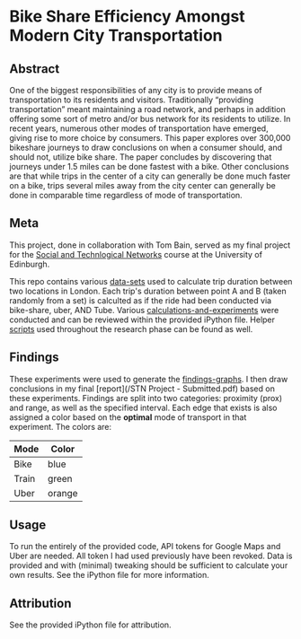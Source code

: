 # Bike Share Efficiency Amongst Modern City Transportation

## Abstract

 One of the biggest responsibilities of any city is to provide means of transportation to its residents and visitors. Traditionally “providing transportation” meant maintaining a road network, and perhaps in addition offering some sort of metro and/or bus network for its residents to utilize. In recent years, numerous other modes of transportation have emerged, giving rise to more choice by consumers. This paper explores over 300,000 bikeshare journeys to draw conclusions on when a consumer should, and should not, utilize bike share. The paper concludes by discovering that journeys under 1.5 miles can be done fastest with a bike. Other conclusions are that while trips in the center of a city can generally be done much faster on a bike, trips several miles away from the city center can generally be done in comparable time regardless of mode of transportation.

## Meta

This project, done in collaboration with Tom Bain, served as my final project for the [Social and Technlogical Networks](http://www.inf.ed.ac.uk/teaching/courses/stn/) course at the University of Edinburgh.

This repo contains various [data-sets](/data-sets) used to calculate trip duration between two locations in London.  Each trip's duration between point A and B (taken randomly from a set) is calculted as if the ride had been conducted via bike-share, uber, AND Tube.  Various [calculations-and-experiments](/calculations-and-experiment.ipynb) were conducted and can be reviewed within the provided iPython file.  Helper [scripts](/scripts) used throughout the research phase can be found as well.

## Findings

These experiments were used to generate the [findings-graphs](/findings-graphs). I then draw conclusions in my final [report](/STN Project - Submitted.pdf) based on these experiments.  Findings are split into two categories: proximity (prox) and range, as well as the specified interval.  Each edge that exists is also assigned a color based on the **optimal** mode of transport in that experiment.  The colors are:


| Mode  | Color
|-------|--------|
| Bike  | blue
| Train | green
| Uber  | orange


## Usage 

To run the entirely of the provided code, API tokens for Google Maps and Uber are needed.  All token I had used previously have been revoked.  Data is provided and with (minimal) tweaking should be sufficient to calculate your own results.  See the iPython file for more information.  

 
 ## Attribution
 
 See the provided iPython file for attribution.
